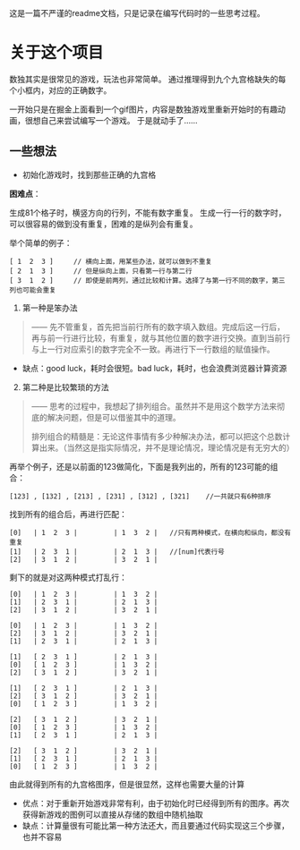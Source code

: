 这是一篇不严谨的readme文档，只是记录在编写代码时的一些思考过程。

# 关于这个项目

数独其实是很常见的游戏，玩法也非常简单。
通过推理得到九个九宫格缺失的每个小框内，对应的正确数字。

一开始只是在掘金上面看到一个gif图片，内容是数独游戏里重新开始时的有趣动画，很想自己来尝试编写一个游戏。
于是就动手了……

## 一些想法

*  初始化游戏时，找到那些正确的九宫格

**困难点**：
   
生成81个格子时，横竖方向的行列，不能有数字重复。
生成一行一行的数字时，可以很容易的做到没有重复，困难的是纵列会有重复。

举个简单的例子： 

    [ 1  2  3 ]     // 横向上面，用某些办法，就可以做到不重复
    [ 2  1  3 ]     // 但是纵向上面，只看第一行与第二行
    [ 3  1  2 ]     // 即使是前两列，通过比较和计算。选择了与第一行不同的数字，第三列也可能会重复

1.  第一种是笨办法
> —— 先不管重复，首先把当前行所有的数字填入数组。完成后这一行后，再与前一行进行比较，有重复，就与其他位置的数字进行交换。直到当前行与上一行对应索引的数字完全不一致。再进行下一行数组的赋值操作。
* 缺点：good luck，耗时会很短。bad luck，耗时，也会浪费浏览器计算资源

2.   第二种是比较繁琐的方法
> —— 思考的过程中，我想起了排列组合。虽然并不是用这个数学方法来彻底的解决问题，但是可以借鉴其中的道理。
>
>排列组合的精髓是：无论这件事情有多少种解决办法，都可以把这个总数计算出来。（当然这是指实际情况，并不是理论情况，理论情况是有无穷大的）
>
再举个例子，还是以前面的123做简化，下面是我列出的，所有的123可能的组合：

    [123] , [132] , [213] , [231] , [312] , [321]    //一共就只有6种排序     

找到所有的组合后，再进行匹配：

    [0]   | 1  2  3 |         | 1  3  2 |   //只有两种模式，在横向和纵向，都没有重复
    [1]   | 2  3  1 |         | 2  1  3 |   //[num]代表行号
    [2]   | 3  1  2 |         | 3  2  1 |

剩下的就是对这两种模式打乱行：

    [0]   | 1  2  3 |         | 1  3  2 |
    [1]   | 2  3  1 |         | 2  1  3 |
    [2]   | 3  1  2 |         | 3  2  1 |

    [0]   | 1  2  3 |         | 1  3  2 |
    [2]   | 3  1  2 |         | 3  2  1 |
    [1]   | 2  3  1 |         | 2  1  3 |

    [1]   [ 2  3  1 ]         | 2  1  3 |
    [0]   [ 1  2  3 ]         | 1  3  2 |
    [2]   [ 3  1  2 ]         | 3  2  1 |

    [1]   [ 2  3  1 ]         | 2  1  3 |
    [2]   [ 3  1  2 ]         | 3  2  1 |
    [0]   [ 1  2  3 ]         | 1  3  2 |

    [2]   [ 3  1  2 ]         | 3  2  1 |
    [0]   [ 1  2  3 ]         | 1  3  2 |
    [1]   [ 2  3  1 ]         | 2  1  3 |

    [2]   [ 3  1  2 ]         | 3  2  1 |
    [1]   [ 2  3  1 ]         | 2  1  3 |
    [0]   [ 1  2  3 ]         | 1  3  2 |

由此就得到所有的九宫格图序，但是很显然，这样也需要大量的计算
* 优点：对于重新开始游戏非常有利，由于初始化时已经得到所有的图序。再次获得新游戏的图例可以直接从存储的数组中随机抽取
* 缺点：计算量很有可能比第一种方法还大，而且要通过代码实现这三个步骤，也并不容易



